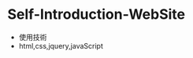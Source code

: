 # Self-Introduction-WebSite
<ul>
    <li>使用技術</li>
    <li>html,css,jquery,javaScript</li>
</ul>






